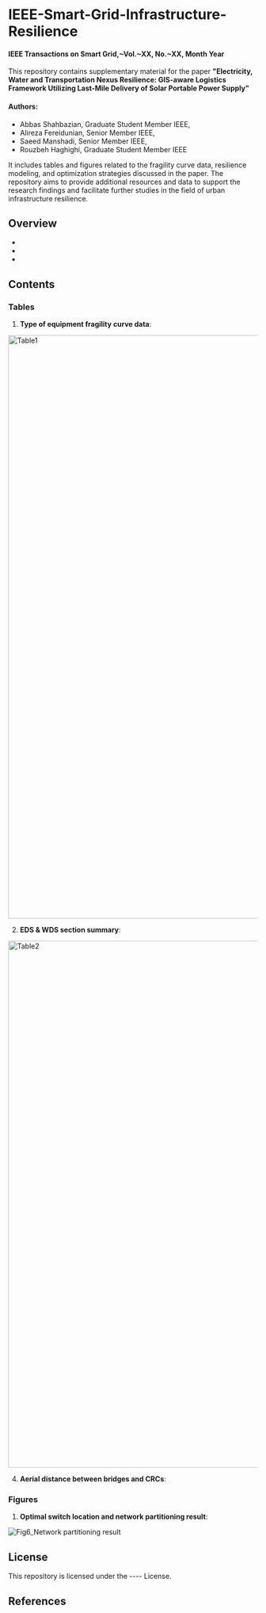 # IEEE-Smart-Grid-Infrastructure-Resilience 

#### IEEE Transactions on Smart Grid,~Vol.~XX, No.~XX, Month Year
This repository contains supplementary material for the paper **"Electricity, Water and Transportation Nexus Resilience: GIS-aware Logistics Framework Utilizing Last-Mile Delivery of Solar Portable Power Supply"**

#### Authors:
- Abbas Shahbazian, Graduate Student Member IEEE,
- Alireza Fereidunian, Senior Member IEEE,
- Saeed Manshadi, Senior Member IEEE,
- Rouzbeh Haghighi, Graduate Student Member IEEE

It includes tables and figures related to the fragility curve data, resilience modeling, and optimization strategies discussed in the paper. The repository aims to provide additional resources and data to support the research findings and facilitate further studies in the field of urban infrastructure resilience.

## Overview
- 
- 
- 

## Contents
### Tables

1. **Type of equipment fragility curve data**:

<img width="1177" alt="Table1" src="https://github.com/user-attachments/assets/1f232d50-9cdf-41a5-ad2c-f6f510b78814">

2. **EDS & WDS section summary**:

<img width="1063" alt="Table2" src="https://github.com/user-attachments/assets/88780b72-5d0e-4ced-9bb6-afac8e866109">

4. **Aerial distance between bridges and CRCs**:


### Figures

1. **Optimal switch location and network partitioning result**:

![Fig6_Network partitioning result](https://github.com/user-attachments/assets/b9ccec23-5cb8-4b94-ae2f-c5275c0456f6)


## License

This repository is licensed under the ---- License.

## References

